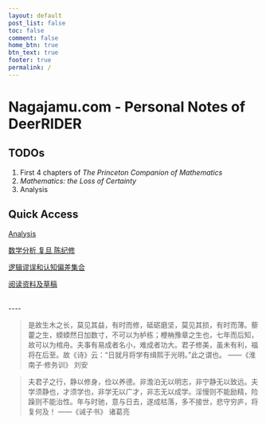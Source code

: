```yaml
---
layout: default
post_list: false
toc: false
comment: false
home_btn: true
btn_text: true
footer: true
permalink: /
---
```


# Nagajamu.com - Personal Notes of DeerRIDER

## TODOs

1. First 4 chapters of *The Princeton Companion of Mathematics*
2. *Mathematics: the Loss of Certainty*
3. Analysis

## Quick Access

[Analysis]({{site.url}}/mathematics/2-analysis/)

[数学分析 复旦 陈纪修](https://www.bilibili.com/video/BV12s411h7)

[逻辑谬误和认知偏差集合]({{site.url}}/cognitive-bias-and-logical-fallacy/)

[阅读资料及草稿]({{site.url}}/rnd/)

<br>
----

<br>

> 是故生木之长，莫见其益，有时而修，砥砺磨坚，莫见其损，有时而薄。藜藿之生，蝡蝡然日加数寸，不可以为栌栋；楩柟豫章之生也，七年而后知，故可以为棺舟。夫事有易成者名小，难成者功大。君子修美，虽未有利，福将在后至。故《诗》云：“日就月将学有缉熙于光明。”此之谓也。    ——《淮南子·修务训》 刘安


> 夫君子之行，静以修身，俭以养德。非澹泊无以明志，非宁静无以致远。夫学须静也，才须学也，非学无以广才，非志无以成学。淫慢则不能励精，险躁则不能治性。年与时驰，意与日去，遂成枯落，多不接世，悲守穷庐，将复何及！  ——《诫子书》 诸葛亮